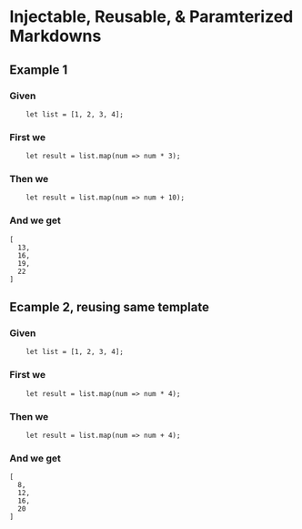 # Injectable, Reusable, & Paramterized Markdowns

## Example 1

### Given

```
    let list = [1, 2, 3, 4];
```

### First we

```
    let result = list.map(num => num * 3);
```

### Then we

```
    let result = list.map(num => num + 10);
```

### And we get

```
[
  13,
  16,
  19,
  22
]
```


## Ecample 2, reusing same template

### Given

```
    let list = [1, 2, 3, 4];
```

### First we

```
    let result = list.map(num => num * 4);
```

### Then we

```
    let result = list.map(num => num + 4);
```

### And we get

```
[
  8,
  12,
  16,
  20
]
```

